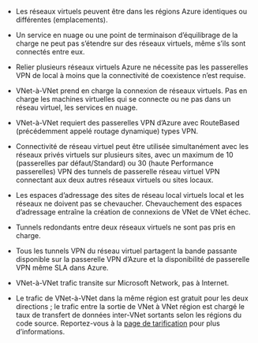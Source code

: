- Les réseaux virtuels peuvent être dans les régions Azure identiques ou différentes (emplacements).

- Un service en nuage ou une point de terminaison d’équilibrage de la charge ne peut pas s’étendre sur des réseaux virtuels, même s’ils sont connectés entre eux.

- Relier plusieurs réseaux virtuels Azure ne nécessite pas les passerelles VPN de local à moins que la connectivité de coexistence n’est requise.

- VNet-à-VNet prend en charge la connexion de réseaux virtuels. Pas en charge les machines virtuelles qui se connecte ou ne pas dans un réseau virtuel, les services en nuage.

- VNet-à-VNet requiert des passerelles VPN d’Azure avec RouteBased (précédemment appelé routage dynamique) types VPN. 

- Connectivité de réseau virtuel peut être utilisée simultanément avec les réseaux privés virtuels sur plusieurs sites, avec un maximum de 10 (passerelles par défaut/Standard) ou 30 (haute Performance passerelles) VPN des tunnels de passerelle réseau virtuel VPN connectant aux deux autres réseaux virtuels ou sites locaux.

- Les espaces d’adressage des sites de réseau local virtuels local et les réseaux ne doivent pas se chevaucher. Chevauchement des espaces d’adressage entraîne la création de connexions de VNet de VNet échec.

- Tunnels redondants entre deux réseaux virtuels ne sont pas pris en charge.

- Tous les tunnels VPN du réseau virtuel partagent la bande passante disponible sur la passerelle VPN d’Azure et la disponibilité de passerelle VPN même SLA dans Azure.

- VNet-à-VNet trafic transite sur Microsoft Network, pas à Internet.

- Le trafic de VNet-à-VNet dans la même région est gratuit pour les deux directions ; le trafic entre la sortie de VNet à VNet région est chargé le taux de transfert de données inter-VNet sortants selon les régions du code source. Reportez-vous à la [page de tarification](https://azure.microsoft.com/pricing/details/vpn-gateway/) pour plus d’informations.